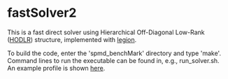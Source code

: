 # fastSolver2
This is a fast direct solver using Hierarchical Off-Diagonal Low-Rank ([HODLR](http://www.sciencedirect.com/science/article/pii/S0021999115006750)) structure, implemented with [legion](http://legion.stanford.edu/).

To build the code, enter the 'spmd_benchMark' directory and type 'make'. Command lines to run the executable can be found in, e.g., run_solver.sh. An example profile is shown [here](http://legion.stanford.edu/~cchen10/example_4nodes/index.html).
